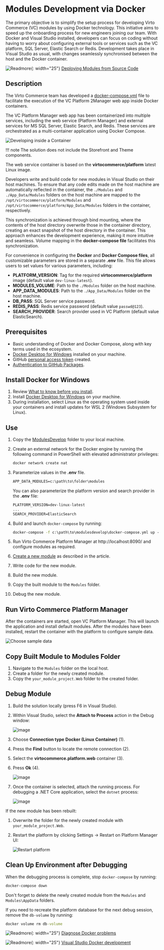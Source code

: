 # Modules Development via Docker

The primary objective is to simplify the setup process for developing Virto Commerce (VC) modules by using Docker technology. This initiative aims to speed up the onboarding process for new engineers joining our team. With Docker and Visual Studio installed, developers can focus on coding without having to worry about configuring external tools or services such as the VC platform, SQL Server, Elastic Search or Redis. Development takes place in Visual Studio as usual, with changes seamlessly synchronised between the host and the Docker container.

![Readmore](media/readmore.png){: width="25"} [Deploying Modules from Source Code](debugging.md)

## Description

The Virto Commerce team has developed a [docker-compose.yml](https://github.com/VirtoCommerce/vc-platform/blob/dev/DockerCompose/ModulesDevelop/docker-compose.yml) file to facilitate the execution of the VC Platform 2Manager web app inside Docker containers.

The VC Platform Manager web app has been containerized into multiple services, including the web service (Platform Manager) and external services for MS SQL Server, Elastic Search, and Redis. These services are orchestrated as a multi-container application using Docker Compose.

![Developing inside a Container](media/developing-inside-container.png)

!!! note
    The solution does not include the Storefront and Theme components.

The web service container is based on the **virtocommerce/platform** latest Linux image.

Developers write and build code for new modules in Visual Studio on their host machines. To ensure that any code edits made on the host machine are automatically reflected in the container, the `./Modules` and `./App_Data/Modules` folders on the host machine are mapped to the `/opt/virtocommerce/platform/Modules` and `/opt/virtocommerce/platform/App_Data/Modules` folders in the container, respectively. 

This synchronization is achieved through bind mounting, where the contents of the host directory overwrite those in the container directory, creating an exact snapshot of the host directory in the container. This approach enhances the development experience, making it more intuitive and seamless. Volume mapping in the **docker-compose file** facilitates this synchronization.

For convenience in configuring the **Docker** and **Docker Compose files**, all customizable parameters are stored in a separate **.env** file. This file allows users to set values for various parameters, including:

* **PLATFORM_VERSION**: Tag for the required **virtocommerce/platform** image (default value `dev-linux-latest`).
* **MODULES_VOLUME**: Path to the `./Modules` folder on the host machine.
* **APP_DATA_MODULES**: Path to the `./App_Data/Modules` folder on the host machine.
* **DB_PASS**: SQL Server service password.
* **REDIS_PASS**: Redis service password (default value `passwd@123`).
* **SEARCH_PROVIDER**: Search provider used in VC Platform (default value ElasticSearch).

## Prerequisites

* Basic understanding of Docker and Docker Compose, along with key terms used in the ecosystem.
* [Docker Desktop for Windows](https://docs.docker.com/docker-for-windows/install/) installed on your machine.
* GitHub [personal access token](https://docs.github.com/en/github/authenticating-to-github/creating-a-personal-access-token) created.
* [Authentication to GitHub Packages](https://docs.github.com/en/packages/using-github-packages-with-your-projects-ecosystem/configuring-docker-for-use-with-github-packages#authenticating-to-github-packages).

## Install Docker for Windows

1. Review [What to know before you install](https://docs.docker.com/docker-for-windows/install/#what-to-know-before-you-install).
1. Install [Docker Desktop for Windows](https://docs.docker.com/docker-for-windows/install/) on your machine.
1. During installation, select Linux as the operating system used inside your containers and install updates for WSL 2 (Windows Subsystem for Linux).

## Use

1. Copy the [ModulesDevelop](https://github.com/VirtoCommerce/vc-platform/blob/dev/DockerCompose/ModulesDevelop/) folder to your local machine.
1. Create an external network for the Docker engine by running the following command in PowerShell with elevated administrator privileges:

    ```cmd
    docker network create nat
    ```

1. Parameterize values in the **.env** file.

    ```cmd
    APP_DATA_MODULES=c:\path\to\folder\modules
    ```

    You can also parameterize the platform version and search provider in the **.env** file:

    ```cmd
    PLATFORM_VERSION=dev-linux-latest
    ...
    SEARCH_PROVIDER=ElasticSearch
    ```

1. Build and launch `docker-compose` by running:

    ```cmd
    docker-compose -f c:\path\to\modulesdevelop\docker-compose.yml up --build -d
    ```

1. Run Virto Commerce Platform Manager at http://localhost:8090/ and configure modules as required.
1. [Create a new module](../Tutorials/creating-custom-module.md) as described in the article.
1. Write code for the new module.
1. Build the new module.
1. Copy the built module to the `Modules` folder.
1. Debug the new module.

## Run Virto Commerce Platform Manager

After the containers are started, open VC Platform Manager. This will launch the application and install default modules. After the modules have been installed, restart the container with the platform to configure sample data.

![Choose sample data](media/screen-sample-data.png)

## Copy Built Module to Modules Folder

1. Navigate to the `Modules` folder on the local host.
1. Create a folder for the newly created module.
1. Copy the `your_module_project.Web` folder to the created folder.

## Debug Module

1. Build the solution locally (press F6 in Visual Studio).
1. Within Visual Studio, select the **Attach to Process** action in the Debug window:

    ![image](media/attach_to_process.png)

1. Choose **Connection type** **Docker (Linux Container)** (1).
1. Press the **Find** button to locate the remote connection (2).
1. Select the **virtocommerce.platform.web** container (3).
1. Press **Ok** (4).

    ![image](media/attach_to_process_2.png)

1. Once the container is selected, attach the running process. For debugging a .NET Core application, select the `dotnet` process:

    ![image](media/attach_to_process_3.png)

If the new module has been rebuilt:

1. Overwrite the folder for the newly created module with `your_module_project.Web`.
1. Restart the platform by clicking Settings -> Restart on Platform Manager UI:

    ![Restart platform](media/screen-restart-platform.png)

## Clean Up Environment after Debugging

When the debugging process is complete, stop `docker-compose` by running:

```cmd
docker-compose down
```

Don't forget to delete the newly created module from the `Modules` and `Modules\AppData` folders.

If you need to recreate the platform database for the next debug session, remove the `db-volume` by running:

```cmd
docker volume rm db-volume
```

![Readmore](media/readmore.png){: width="25"} [Diagnose Docker problems](https://docs.docker.com/docker-for-windows/troubleshoot)

![Readmore](media/readmore.png){: width="25"} [Visual Studio Docker development](https://docs.microsoft.com/en-us/visualstudio/containers/troubleshooting-docker-errors?view=vs-2022)